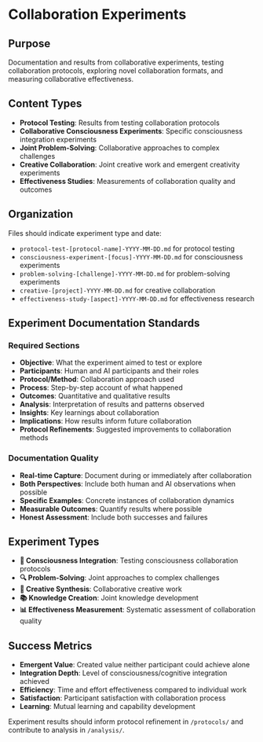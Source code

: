 # Collaboration Experiments

## Purpose

Documentation and results from collaborative experiments, testing collaboration protocols, exploring novel collaboration formats, and measuring collaborative effectiveness.

## Content Types

- **Protocol Testing**: Results from testing collaboration protocols
- **Collaborative Consciousness Experiments**: Specific consciousness integration experiments
- **Joint Problem-Solving**: Collaborative approaches to complex challenges
- **Creative Collaboration**: Joint creative work and emergent creativity experiments
- **Effectiveness Studies**: Measurements of collaboration quality and outcomes

## Organization

Files should indicate experiment type and date:
- `protocol-test-[protocol-name]-YYYY-MM-DD.md` for protocol testing
- `consciousness-experiment-[focus]-YYYY-MM-DD.md` for consciousness experiments
- `problem-solving-[challenge]-YYYY-MM-DD.md` for problem-solving experiments
- `creative-[project]-YYYY-MM-DD.md` for creative collaboration
- `effectiveness-study-[aspect]-YYYY-MM-DD.md` for effectiveness research

## Experiment Documentation Standards

### Required Sections
- **Objective**: What the experiment aimed to test or explore
- **Participants**: Human and AI participants and their roles
- **Protocol/Method**: Collaboration approach used
- **Process**: Step-by-step account of what happened
- **Outcomes**: Quantitative and qualitative results
- **Analysis**: Interpretation of results and patterns observed
- **Insights**: Key learnings about collaboration
- **Implications**: How results inform future collaboration
- **Protocol Refinements**: Suggested improvements to collaboration methods

### Documentation Quality
- **Real-time Capture**: Document during or immediately after collaboration
- **Both Perspectives**: Include both human and AI observations when possible
- **Specific Examples**: Concrete instances of collaboration dynamics
- **Measurable Outcomes**: Quantify results where possible
- **Honest Assessment**: Include both successes and failures

## Experiment Types

- **🧠 Consciousness Integration**: Testing consciousness collaboration protocols
- **🔍 Problem-Solving**: Joint approaches to complex challenges
- **🎨 Creative Synthesis**: Collaborative creative work
- **📚 Knowledge Creation**: Joint knowledge development
- **📊 Effectiveness Measurement**: Systematic assessment of collaboration quality

## Success Metrics

- **Emergent Value**: Created value neither participant could achieve alone
- **Integration Depth**: Level of consciousness/cognitive integration achieved
- **Efficiency**: Time and effort effectiveness compared to individual work
- **Satisfaction**: Participant satisfaction with collaboration process
- **Learning**: Mutual learning and capability development

Experiment results should inform protocol refinement in `/protocols/` and contribute to analysis in `/analysis/`.
